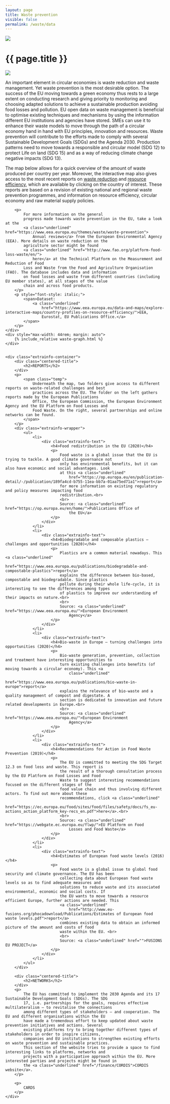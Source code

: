 ```yaml
---
layout: page
title: Waste prevention
visible: false
permalink: /waste/data
---
```


<div>
	<div class="centered-title" onclick="location.href='/waste'" style="cursor: pointer;">
		<img src="/assets/icons/DrawKit-Ecology/Color/Waste.svg">
		<h1>{{ page.title }}</h1>
		<img src="/assets/icons/DrawKit-Ecology/Color/Trash.svg">
	</div>
	<div class="flex-container">
		<p>
			An important element in circular economies is waste reduction and waste management. Yet waste prevention is
			the most desirable option. The success of the EU moving towards a green economy thus rests to a large extent
			on conducting research and giving priority to monitoring and choosing adapted solutions to achieve a
			sustainable production avoiding food losses and pollution. EU open data on waste management is beneficial to
			optimise existing techniques and mechanisms by using the information different EU institutions and agencies
			have stored. SMEs can use it to enhance their waste models to move through the path of a circular economy
			hand in hand with EU principles, innovation and resources. Waste prevention will contribute to the efforts
			made to comply with several Sustainable Development Goals (SDGs) and the Agenda 2030. Production patterns
			need to move towards a responsible and circular model (SDG 12) to protect Life on land (SDG 15) and as a way
			of reducing climate change negative impacts (SDG 13).
		</p>
		<p>
			The map below allows for a quick overview of the amount of waste produced per country per year. Moreover,
			the interactive map also gives access to the most recent reports on
			<a class="underlined" href="https://www.eea.europa.eu/themes/waste/waste-prevention/countries">
				waste reduction</a> and
			<a class="underlined"
				href="https://www.eionet.europa.eu/etcs/etc-wmge/products/country-factsheets-on-resource-efficiency-and-circular-economy-in-europe">
				resource efficiency</a>, which are available by clicking on the country of interest. These reports are
			based on a revision of existing national and regional waste prevention programmes, and information on
			resource efficiency, circular economy and raw material supply policies.
		</p>

		<p>
			For more information on the general
			progress made towards waste prevention in the EU, take a look at the
			<a class="underlined" href="https://www.eea.europa.eu/themes/waste/waste-prevention">
				Annual reviews</a> from the European Environmental Agency (EEA). More details on waste reduction on the
			agriculture sector might be found
			<a class="underlined" href="http://www.fao.org/platform-food-loss-waste/en/">
				here</a> at the Technical Platform on the Measurement and Reduction of Food
			Loss and Waste from the Food and Agriculture Organisation (FAO). The database includes data and information
			on food losses and waste from different countries (including EU member states), at all stages of the value
			chain and across food products.
		</p>
		<p style="font-style: italic;">
			<span>Dataset:
				<a class="underlined"
					href="https://www.eea.europa.eu/data-and-maps/explore-interactive-maps/country-profiles-on-resource-efficiency/">EEA,
					Eurostat, EU Publications Office.</a>
			</span>
		</p>
	</div>
	<div style="max-width: 44rem; margin: auto">
		{% include_relative waste-graph.html %}
	</div>


	<div class="extrainfo-container">
		<div class="centered-title">
			<h2>REPORTS</h2>
		</div>
		<p>
			<span class="temp">
				Underneath the map, two folders give access to different reports on waste‐related challenges and best
				practices across the EU. The folder on the left gathers reports made by the European Publications
				Office, the European Commission, the European Environment Agency and the EU Platform on Food Losses and
				Food Waste. On the right, several partnerships and online networks can be found.
			</span>
		</p>
		<div class="extrainfo-wrapper">
			<ul>
				<li>
					<div class="extrainfo-text">
						<h4>Food redistribution in the EU (2020)</h4>
						<p>
							Food waste is a global issue that the EU is trying to tackle. A good climate governance not
							only has environmental benefits, but it can also have economic and social advantages. Look
							at this <a class="underlined"
								href="https://op.europa.eu/en/publication-detail/-/publication/189fa4cd-b755-11ea-bb7a-01aa75ed71a1">report</a>
							for more information on existing regulatory and policy measures impacting food
							redistribution.<br>
							<br>
							Source: <a class="underlined" href="https://op.europa.eu/en/home/">Publications Office of
								the EU</a>
						</p>
					</div>
				</li>
				<li>
					<div class="extrainfo-text">
						<h4>Biodegradable and composable plastics – challenges and opportunities (2020)</h4>
						<p>
							Plastics are a common material nowadays. This <a class="underlined"
								href="https://www.eea.europa.eu/publications/biodegradable-and-compostable-plastics">report</a>
							explains the difference between bio-based, compostable and biodegradable. Since plastics
							pollute during their whole life-cycle, it is interesting to see the differences among types
							of plastics to improve our understanding of their impacts on nature.<br>
							<br>
							Source: <a class="underlined" href="https://www.eea.europa.eu/">European Environment
								Agency</a>
						</p>
					</div>
				</li>
				<li>
					<div class="extrainfo-text">
						<h4>Bio-waste in Europe – turning challenges into opportunities (2020)</h4>
						<p>
							Bio-waste generation, prevention, collection and treatment have interesting opportunities to
							turn existing challenges into benefits (of moving towards a circular economy). This <a
								class="underlined"
								href="https://www.eea.europa.eu/publications/bio-waste-in-europe">report</a>
							explains the relevance of bio-waste and a quality management of compost and digestate. A
							section is dedicated to innovation and future related developments in Europe.<br>
							<br>
							Source: <a class="underlined" href="https://www.eea.europa.eu/">European Environment
								Agency</a>
						</p>
					</div>
				</li>
				<li>
					<div class="extrainfo-text">
						<h4>Recommendations for Action in Food Waste Prevention (2019)</h4>
						<p>
							The EU is committed to meeting the SDG Target 12.3 on food loss and waste. This report is
							the result of a thorough consultation process by the EU Platform on Food Losses and Food
							Waste to suggest interesting recommendations focused on the different stages of the
							food value chain and thus involving different actors. To find out more about these
							recommendations, click <a class="underlined"
								href="https://ec.europa.eu/food/sites/food/files/safety/docs/fs_eu-actions_action_platform_key-recs_en.pdf">here</a>.<br>
							<br>
							Source: <a class="underlined" href="https://webgate.ec.europa.eu/flwp/">EU Platform on Food
								Losses and Food Waste</a>
						</p>
					</div>
				</li>
				<li>
					<div class="extrainfo-text">
						<h4>Estimates of European food waste levels (2016)</h4>
						<p>
							Food waste is a global issue to global food security and climate governance. The EU has been
							collecting data about European food waste levels so as to find adequate measures and
							solutions to reduce waste and its associated environmental, economic and social costs. If
							the EU wants to move towards a resource efficient Europe, further actions are needed. This
							<a class="underlined"
								href="http://www.eu-fusions.org/phocadownload/Publications/Estimates of European food waste levels.pdf">report</a>
							combines existing data to obtain an informed picture of the amount and costs of food
							waste within the EU. <br>
							<br>
							Source: <a class="underlined" href="">FUSIONS EU PROJECT</a>
						</p>
					</div>
				</li>
			</ul>
		</div>

		<div class="centered-title">
			<h2>NETWORKS</h2>
		</div>
		<p>
			The EU has committed to implement the 2030 Agenda and its 17 Sustainable Development Goals (SDGs). The SDG
			17, i.e. partnerships for the goals, requires effective multilateralism – to revitalise the connections
			among different types of stakeholders – and cooperation. The EU and different organisations within the EU
			have made a tremendous effort to keep updated about waste prevention initiatives and actions. Several
			existing platforms try to bring together different types of stakeholders in order to inspire citizens,
			companies and EU institutions to strengthen existing efforts on waste prevention and sustainable practices.
			This section of the website tries to provide a space to find interesting links to platforms, networks and
			projects with a participative approach within the EU. More interested parties and projects might be found in
			the <a class="underlined" href="/finance/CORDIS">CORDIS website</a>.
		</p>

		<p>
			CARDS
		</p>
	</div>
</div>